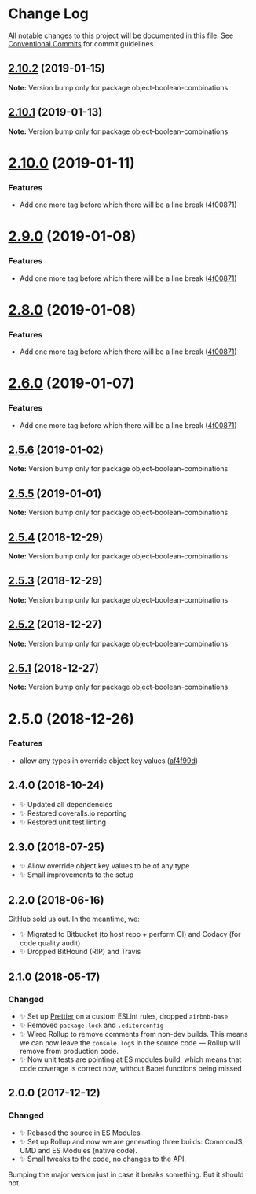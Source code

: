 # Change Log

All notable changes to this project will be documented in this file.
See [Conventional Commits](https://conventionalcommits.org) for commit guidelines.

## [2.10.2](https://bitbucket.org/codsen/codsen/src/master/packages/object-boolean-combinations/compare/object-boolean-combinations@2.10.1...object-boolean-combinations@2.10.2) (2019-01-15)

**Note:** Version bump only for package object-boolean-combinations

## [2.10.1](https://bitbucket.org/codsen/codsen/src/master/packages/object-boolean-combinations/compare/object-boolean-combinations@2.10.0...object-boolean-combinations@2.10.1) (2019-01-13)

**Note:** Version bump only for package object-boolean-combinations

# [2.10.0](https://bitbucket.org/codsen/codsen/src/master/packages/object-boolean-combinations/compare/object-boolean-combinations@2.5.6...object-boolean-combinations@2.10.0) (2019-01-11)

### Features

- Add one more tag before which there will be a line break ([4f00871](https://bitbucket.org/codsen/codsen/src/master/packages/object-boolean-combinations/commits/4f00871))

# [2.9.0](https://bitbucket.org/codsen/codsen/src/master/packages/object-boolean-combinations/compare/object-boolean-combinations@2.5.6...object-boolean-combinations@2.9.0) (2019-01-08)

### Features

- Add one more tag before which there will be a line break ([4f00871](https://bitbucket.org/codsen/codsen/src/master/packages/object-boolean-combinations/commits/4f00871))

# [2.8.0](https://bitbucket.org/codsen/codsen/src/master/packages/object-boolean-combinations/compare/object-boolean-combinations@2.5.6...object-boolean-combinations@2.8.0) (2019-01-08)

### Features

- Add one more tag before which there will be a line break ([4f00871](https://bitbucket.org/codsen/codsen/src/master/packages/object-boolean-combinations/commits/4f00871))

# [2.6.0](https://bitbucket.org/codsen/codsen/src/master/packages/object-boolean-combinations/compare/object-boolean-combinations@2.5.6...object-boolean-combinations@2.6.0) (2019-01-07)

### Features

- Add one more tag before which there will be a line break ([4f00871](https://bitbucket.org/codsen/codsen/src/master/packages/object-boolean-combinations/commits/4f00871))

## [2.5.6](https://bitbucket.org/codsen/codsen/src/master/packages/object-boolean-combinations/compare/object-boolean-combinations@2.5.5...object-boolean-combinations@2.5.6) (2019-01-02)

**Note:** Version bump only for package object-boolean-combinations

## [2.5.5](https://bitbucket.org/codsen/codsen/src/master/packages/object-boolean-combinations/compare/object-boolean-combinations@2.5.4...object-boolean-combinations@2.5.5) (2019-01-01)

**Note:** Version bump only for package object-boolean-combinations

## [2.5.4](https://bitbucket.org/codsen/codsen/src/master/packages/object-boolean-combinations/compare/object-boolean-combinations@2.5.3...object-boolean-combinations@2.5.4) (2018-12-29)

**Note:** Version bump only for package object-boolean-combinations

## [2.5.3](https://bitbucket.org/codsen/codsen/src/master/packages/object-boolean-combinations/compare/object-boolean-combinations@2.5.2...object-boolean-combinations@2.5.3) (2018-12-29)

**Note:** Version bump only for package object-boolean-combinations

## [2.5.2](https://bitbucket.org/codsen/codsen/src/master/packages/object-boolean-combinations/compare/object-boolean-combinations@2.5.1...object-boolean-combinations@2.5.2) (2018-12-27)

**Note:** Version bump only for package object-boolean-combinations

## [2.5.1](https://bitbucket.org/codsen/codsen/src/master/packages/object-boolean-combinations/compare/object-boolean-combinations@2.5.0...object-boolean-combinations@2.5.1) (2018-12-27)

**Note:** Version bump only for package object-boolean-combinations

# 2.5.0 (2018-12-26)

### Features

- allow any types in override object key values ([af4f99d](https://bitbucket.org/codsen/codsen/src/master/packages/object-boolean-combinations/commits/af4f99d))

## 2.4.0 (2018-10-24)

- ✨ Updated all dependencies
- ✨ Restored coveralls.io reporting
- ✨ Restored unit test linting

## 2.3.0 (2018-07-25)

- ✨ Allow override object key values to be of any type
- ✨ Small improvements to the setup

## 2.2.0 (2018-06-16)

GitHub sold us out. In the meantime, we:

- ✨ Migrated to Bitbucket (to host repo + perform CI) and Codacy (for code quality audit)
- ✨ Dropped BitHound (RIP) and Travis

## 2.1.0 (2018-05-17)

### Changed

- ✨ Set up [Prettier](https://prettier.io) on a custom ESLint rules, dropped `airbnb-base`
- ✨ Removed `package.lock` and `.editorconfig`
- ✨ Wired Rollup to remove comments from non-dev builds. This means we can now leave the `console.log`s in the source code — Rollup will remove from production code.
- ✨ Now unit tests are pointing at ES modules build, which means that code coverage is correct now, without Babel functions being missed

## 2.0.0 (2017-12-12)

### Changed

- ✨ Rebased the source in ES Modules
- ✨ Set up Rollup and now we are generating three builds: CommonJS, UMD and ES Modules (native code).
- ✨ Small tweaks to the code, no changes to the API.

Bumping the major version just in case it breaks something. But it should not.
